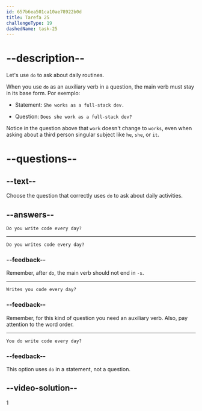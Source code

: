 ```yaml
---
id: 657b6ea501ca10ae78922b0d
title: Tarefa 25
challengeType: 19
dashedName: task-25
---
```


# --description--

Let's use `do` to ask about daily routines.

When you use `do` as an auxiliary verb in a question, the main verb must stay in its base form. Por exemplo:

- Statement: `She works as a full-stack dev.`

- Question: `Does she work as a full-stack dev?`

Notice in the question above that `work` doesn't change to `works`, even when asking about a third person singular subject like `he`, `she`, or `it`.

# --questions--

## --text--

Choose the question that correctly uses `do` to ask about daily activities.

## --answers--

`Do you write code every day?`

---

`Do you writes code every day?`

### --feedback--

Remember, after `do`, the main verb should not end in `-s`.

---

`Writes you code every day?`

### --feedback--

Remember, for this kind of question you need an auxiliary verb. Also, pay attention to the word order.

---

`You do write code every day?`

### --feedback--

This option uses `do` in a statement, not a question.

## --video-solution--

1
